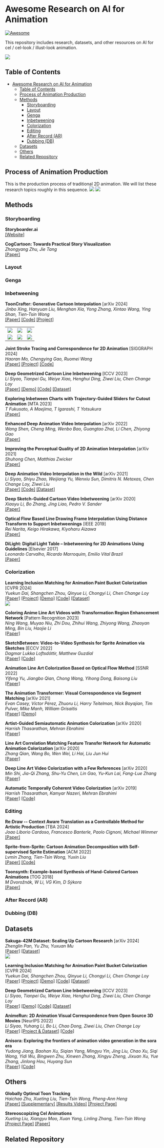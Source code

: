 # Awesome Research on AI for Animation

[![Awesome](https://cdn.rawgit.com/sindresorhus/awesome/d7305f38d29fed78fa85652e3a63e154dd8e8829/media/badge.svg)](https://github.com/sindresorhus/awesome)

This repository includes research, datasets, and other resources on AI for cel / cel-look / illust-look animation.

<img src="assets/teaser.png">

## Table of Contents
- [Awesome Research on AI for Animation](#awesome-research-on-ai-for-animation)
  - [Table of Contents](#table-of-contents)
  - [Process of Animation Production](#process-of-animation-production)
  - [Methods](#methods)
    - [Storyboarding](#storyboarding)
    - [Layout](#layout)
    - [Genga](#genga)
    - [Inbetweening](#inbetweening)
    - [Colorization](#colorization)
    - [Editing](#editing)
    - [After Record (AR)](#after-record-ar)
    - [Dubbing (DB)](#dubbing-db)
  - [Datasets](#datasets)
  - [Others](#others)
  - [Related Repository](#related-repository)


## Process of Animation Production
This is the production process of traditional 2D animation. We will list these research topics roughly in this sequence.
<img src="assets/pipeline.png">
<img src="assets/production.png">

## Methods

### Storyboarding

**Storyboarder.ai**\
[[Website]](https://www.storyboarder.ai/)

**CogCartoon: Towards Practical Story Visualization**\
*Zhongyang Zhu, Jie Tang*\
[[Paper]](https://arxiv.org/abs/2312.10718)

### Layout

### Genga


### Inbetweening

**ToonCrafter: Generative Cartoon Interpolation** [arXiv 2024]\
*Jinbo Xing, Hanyuan Liu, Menghan Xia, Yong Zhang, Xintao Wang, Ying Shan, Tien-Tsin Wong*\
[[Paper]](https://arxiv.org/abs/2405.17933)
[[Code]](https://github.com/ToonCrafter/ToonCrafter)
[[Project]](https://doubiiu.github.io/projects/ToonCrafter/)
<table>
    <tr>
        <td><img src="assets/72109_125.mp4_00-00.png"></td>
        <td><img src="assets/72109_125.mp4_00-01.png"></td>
        <td><img src="assets/00.gif"></td>
    </tr>
    <tr>
        <td><img src="assets/04.gif"></td>
        <td><img src="assets/frame0001_05.png"></td>
        <td><img src="assets/05.gif"></td>
    </tr>
</table>



**Joint Stroke Tracing and Correspondence for 2D Animation** [SIGGRAPH 2024]\
*Haoran Mo, Chengying Gao, Ruomei Wang*\
[[Paper]](https://dl.acm.org/doi/10.1145/3649890)
[[Project]](https://markmohr.github.io/JoSTC/)
[[Code]](https://github.com/MarkMoHR/JoSTC)

**Deep Geometrized Cartoon Line Inbetweening** [ICCV 2023]\
*Li Siyao, Tianpei Gu, Weiye Xiao, Henghui Ding, Ziwei Liu, Chen Change Loy*\
[[Paper]](https://openaccess.thecvf.com/content/ICCV2023/papers/Siyao_Deep_Geometrized_Cartoon_Line_Inbetweening_ICCV_2023_paper.pdf)
[[Demo]](https://www.youtube.com/watch?v=iUF-LsqFKpI&feature=youtu.be)
[[Code]](https://github.com/lisiyao21/AnimeInbet)
[[Dataset]](https://drive.google.com/file/d/1SNRGajIECxNwRp6ZJ0IlY7AEl2mRm2DR/view)

**Exploring Inbetween Charts with Trajectory-Guided Sliders for Cutout Animation** [MTA 2023]\
*T Fukusato, A Maejima, T Igarashi, T Yotsukura*\
[[Paper]](https://link.springer.com/article/10.1007/s11042-023-17354-x)

**Enhanced Deep Animation Video Interpolation** [arXiv 2022]\
*Wang Shen, Cheng Ming, Wenbo Bao, Guangtao Zhai, Li Chen, Zhiyong Gao*\
[[Paper]](https://arxiv.org/abs/2206.12657)

**Improving the Perceptual Quality of 2D Animation Interpolation** [arXiv 2021]\
*Shuhong Chen, Matthias Zwicker*\
[[Paper]](https://arxiv.org/abs/2111.12792)

**Deep Animation Video Interpolation in the Wild** [arXiv 2021]\
*Li Siyao, Shiyu Zhao, Weijiang Yu, Wenxiu Sun, Dimitris N. Metaxas, Chen Change Loy, Ziwei Liu*\
[[Paper]](https://arxiv.org/abs/2104.02495)
[[Code]](https://github.com/lisiyao21/AnimeInterp/)
[[Dataset]](https://github.com/lisiyao21/AnimeInterp/)

**Deep Sketch-Guided Cartoon Video Inbetweening** [arXiv 2020]\
*Xiaoyu Li, Bo Zhang, Jing Liao, Pedro V. Sander*\
[[Paper]](https://arxiv.org/abs/2008.04149)

**Optical Flow Based Line Drawing Frame Interpolation Using Distance Transform to Support Inbetweenings** [IEEE 2019]\
*Rei Narita, Keigo Hirakawa, Kiyoharu Aizawa*\
[[Paper]](https://ieeexplore.ieee.org/document/8803506)

**DiLight: Digital Light Table – Inbetweening for 2D Animations Using Guidelines** [Elsevier 2017]\
*Leonardo Carvalho, Ricardo Marroquim, Emilio Vital Brazil*\
[[Paper]](https://www.sciencedirect.com/science/article/abs/pii/S0097849317300390)

### Colorization
**Learning Inclusion Matching for Animation Paint Bucket Colorization** [CVPR 2024]\
*Yuekun Dai, Shangchen Zhou, Qinyue Li, Chongyi Li, Chen Change Loy*\
[[Paper]](https://arxiv.org/abs/2403.18342)
[[Project]](https://ykdai.github.io/projects/InclusionMatching)
[[Demo]](https://www.youtube.com/watch?v=nNnPUItGvSo&ab_channel=YuekunDai)
[[Code]](https://github.com/ykdai/BasicPBC)
[[Dataset]](https://github.com/ykdai/BasicPBC/tree/main/dataset)\
<img src="assets/paintbucket-charactor.png">

**Coloring Anime Line Art Videos with Transformation Region Enhancement Network** [Pattern Recognition 2023]\
*Ning Wang, Muyao Niu, Zhi Dou, Zhihui Wang, Zhiyong Wang, Zhaoyan Ming, Bin Liu, Haojie Li*\
[[Paper]](https://www.sciencedirect.com/science/article/abs/pii/S0031320323002625)

**SketchBetween: Video-to-Video Synthesis for Sprite Animation via Sketches** [ECCV 2022]\
*Dagmar Lukka Loftsdóttir, Matthew Guzdial*\
[[Paper]](https://arxiv.org/abs/2209.00185)
[[Code]](https://github.com/ribombee/SketchBetween)

**Animation Line Art Colorization Based on Optical Flow Method** [SSNR 2022]\
*Yifeng Yu, Jiangbo Qian, Chong Wang, Yihong Dong, Baisong Liu*\
[[Paper]](https://papers.ssrn.com/sol3/papers.cfm?abstract_id=4202289)

**The Animation Transformer: Visual Correspondence via Segment Matching** [arXiv 2021]\
*Evan Casey, Víctor Pérez, Zhuoru Li, Harry Teitelman, Nick Boyajian, Tim Pulver, Mike Manh, William Grisaitis*\
[[Paper]](https://arxiv.org/abs/2109.02614)
[[Demo]](https://cadmium.app/)

**Artist-Guided Semiautomatic Animation Colorization** [arXiv 2020]\
*Harrish Thasarathan, Mehran Ebrahimi*\
[[Paper]](https://arxiv.org/abs/2006.13717)

**Line Art Correlation Matching Feature Transfer Network for Automatic Animation Colorization** [arXiv 2020]\
*Zhang Qian, Wang Bo, Wen Wei, Li Hai, Liu Jun Hui*\
[[Paper]](https://arxiv.org/abs/2004.06718)

**Deep Line Art Video Colorization with a Few References** [arXiv 2020]\
*Min Shi, Jia-Qi Zhang, Shu-Yu Chen, Lin Gao, Yu-Kun Lai, Fang-Lue Zhang*\
[[Paper]](https://arxiv.org/abs/2003.10685)

**Automatic Temporally Coherent Video Colorization** [arXiv 2019]\
*Harrish Thasarathan, Kamyar Nazeri, Mehran Ebrahimi*\
[[Paper]](https://arxiv.org/abs/1904.09527)
[[Code]](https://github.com/Harry-Thasarathan/TCVC)


### Editing

**Re:Draw -- Context Aware Translation as a Controllable Method for Artistic Production** [TBA 2024]\
*Joao Liborio Cardoso, Francesco Banterle, Paolo Cignoni, Michael Wimmer*\
[[Paper]](https://arxiv.org/abs/2401.03499)

**Sprite-from-Sprite: Cartoon Animation Decomposition with Self-supervised Sprite Estimation** [ACM 2022]\
*Lvmin Zhang, Tien-Tsin Wong, Yuxin Liu*\
[[Paper]](https://dl.acm.org/doi/pdf/10.1145/3550454.3555439)
[[Code]](https://lllyasviel.github.io/GitPageToonDecompose/)

**Toonsynth: Example-based Synthesis of Hand-Colored Cartoon Animations** [TOG 2018]\
*M Dvorožnák, W Li, VG Kim, D Sýkora*\
[[Paper]](https://dl.acm.org/doi/abs/10.1145/3197517.3201326)

### After Record (AR)

### Dubbing (DB)


## Datasets
**Sakuga-42M Dataset: Scaling Up Cartoon Research** [arXiv 2024]\
*Zhenglin Pan, Yu Zhu, Yuxuan Mu*\
[[Paper]](https://drive.google.com/file/d/1aeJqsBw92ebELEpP-oFBo-kcUpBzHm_E/view)
[[Dataset]](https://huggingface.co/datasets/aidenpan/s_clips-v1.0)\
<img src="assets/sakuga.png">

**Learning Inclusion Matching for Animation Paint Bucket Colorization** [CVPR 2024]\
*Yuekun Dai, Shangchen Zhou, Qinyue Li, Chongyi Li, Chen Change Loy*\
[[Paper]](https://arxiv.org/abs/2403.18342)
[[Project]](https://ykdai.github.io/projects/InclusionMatching)
[[Demo]](https://www.youtube.com/watch?v=nNnPUItGvSo&ab_channel=YuekunDai)
[[Code]](https://github.com/ykdai/BasicPBC)
[[Dataset]](https://github.com/ykdai/BasicPBC/tree/main/dataset)

**Deep Geometrized Cartoon Line Inbetweening** [ICCV 2023]\
*Li Siyao, Tianpei Gu, Weiye Xiao, Henghui Ding, Ziwei Liu, Chen Change Loy*\
[[Paper]](https://openaccess.thecvf.com/content/ICCV2023/papers/Siyao_Deep_Geometrized_Cartoon_Line_Inbetweening_ICCV_2023_paper.pdf)
[[Demo]](https://www.youtube.com/watch?v=iUF-LsqFKpI&feature=youtu.be)
[[Code]](https://github.com/lisiyao21/AnimeInbet)
[[Dataset]](https://drive.google.com/file/d/1SNRGajIECxNwRp6ZJ0IlY7AEl2mRm2DR/view)

**AnimeRun: 2D Animation Visual Correspondence from Open Source 3D Movies** [NeurIPS 2022]\
*Li Siyao, Yuhang Li, Bo Li, Chao Dong, Ziwei Liu, Chen Change Loy*\
[[Paper]](https://arxiv.org/abs/2211.05709)
[[Project & Dataset]](https://lisiyao21.github.io/projects/AnimeRun)
[[Code]](https://github.com/lisiyao21/AnimeRun)

**Anisora: Exploring the frontiers of animation video generation in the sora era** \
*Yudong Jiang, Baohan Xu, Siqian Yang, Mingyu Yin, Jing Liu, Chao Xu, Siqi Wang, Yidi Wu, Bingwen Zhu, Xinwen Zhang, Xingyu Zheng, Jixuan Xu, Yue Zhang, Jinlong Hou, Huyang Sun*\
[[Paper]](https://arxiv.org/pdf/2412.10255)
[[Code]](https://github.com/bilibili/Index-anisora)

## Others

**Globally Optimal Toon Tracking**\
*Haichao Zhu, Xueting Liu, Tien-Tsin Wong, Pheng-Ann Heng*\
[[Paper]](https://ttwong12.github.io/papers/toontrack/toontrack.pdf)
[[Supplementary]](https://ttwong12.github.io/papers/toontrack/supp.pdf)
[[Results Video]](https://ttwong12.github.io/papers/toontrack/result.mp4)
[[Project Page]](https://ttwong12.github.io/papers/toontrack/toontrack.html)

**Stereoscopizing Cel Animations**\
*Xueting Liu, Xiangyu Mao, Xuan Yang, Linling Zhang, Tien-Tsin Wong*\
[[Project Page]](https://ttwong12.github.io/papers/3dcel/3dcel.html)
[[Paper]](https://ttwong12.github.io/papers/3dcel/3dcel.pdf)

## Related Repository
